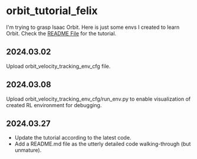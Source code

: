# orbit_tutorial_felix
I'm trying to grasp Isaac Orbit. Here is just some envs I created to learn Orbit.
Check the <a href="https://github.com/Felix-Zhenghao/orbit_tutorial_felix/blob/main/orbit_velocity_tracking_env_cfg/README.md">README File</a> for the tutorial.

## 2024.03.02
Upload orbit_velocity_tracking_env_cfg file. 

## 2024.03.08
Upload orbit_velocity_tracking_env_cfg/run_env.py to enable visualization of created RL environment for debugging.

## 2024.03.27 
- Update the tutorial according to the latest code.
- Add a README.md file as the utterly detailed code walking-through (but unmature).

